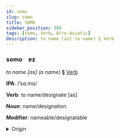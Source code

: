 ```yaml
---
id: somo
slug: somo
title: SOMO
sidebar_position: 380
tags: [somo, Verb, Afro-Asiatic]
description: to name [as] (a name) § Verb
---
```


### somo&emsp;<span kind="abugida">ɐƶ</span>

*to name [as] (a name)* **§** [Verb](../../tags/Verb)

**IPA**: /ˈsɑ.mɑ/

**Verb**: to name/designate [as]

**Noun**: name/designation

**Modifier**: nameable/designatable

<details>
    <summary>Origin</summary>
    Arabic سَمَّى sammā /sam.maː/<br/>
    <em>Afro-Asiatic Language Family</em>
</details>